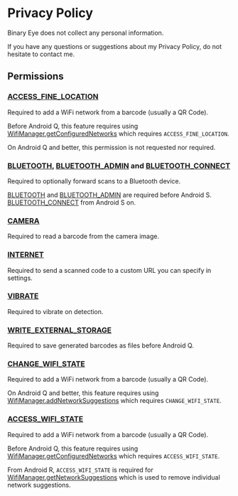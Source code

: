 # Privacy Policy

Binary Eye does not collect any personal information.

If you have any questions or suggestions about my Privacy Policy, do not
hesitate to contact me.

## Permissions

### [ACCESS_FINE_LOCATION][ACCESS_FINE_LOCATION]

Required to add a WiFi network from a barcode (usually a QR Code).

Before Android Q, this feature requires using
[WifiManager.getConfiguredNetworks][getConfiguredNetworks]
which requires `ACCESS_FINE_LOCATION`.

On Android Q and better, this permission is not requested nor required.

### [BLUETOOTH][BLUETOOTH], [BLUETOOTH_ADMIN][BLUETOOTH_ADMIN] and [BLUETOOTH_CONNECT][BLUETOOTH_CONNECT]

Required to optionally forward scans to a Bluetooth device.

[BLUETOOTH][BLUETOOTH] and [BLUETOOTH_ADMIN][BLUETOOTH_ADMIN] are required
before Android S. [BLUETOOTH_CONNECT][BLUETOOTH_CONNECT] from Android S on.

### [CAMERA][CAMERA]

Required to read a barcode from the camera image.

### [INTERNET][INTERNET]

Required to send a scanned code to a custom URL you can specify in settings.

### [VIBRATE][VIBRATE]

Required to vibrate on detection.

### [WRITE_EXTERNAL_STORAGE][WRITE_EXTERNAL_STORAGE]

Required to save generated barcodes as files before Android Q.

### [CHANGE_WIFI_STATE][CHANGE_WIFI_STATE]

Required to add a WiFi network from a barcode (usually a QR Code).

On Android Q and better, this feature requires using
[WifiManager.addNetworkSuggestions][addNetworkSuggestions]
which requires `CHANGE_WIFI_STATE`.

### [ACCESS_WIFI_STATE][ACCESS_FINE_LOCATION]

Required to add a WiFi network from a barcode (usually a QR Code).

Before Android Q, this feature requires using
[WifiManager.getConfiguredNetworks][getConfiguredNetworks]
which requires `ACCESS_WIFI_STATE`.

From Android R, `ACCESS_WIFI_STATE` is required for
[WifiManager.getNetworkSuggestions][getNetworkSuggestions]
which is used to remove individual network suggestions.

[ACCESS_FINE_LOCATION]: https://developer.android.com/reference/android/Manifest.permission#ACCESS_FINE_LOCATION
[BLUETOOTH]: https://developer.android.com/reference/android/Manifest.permission#BLUETOOTH
[BLUETOOTH_ADMIN]: https://developer.android.com/reference/android/Manifest.permission#BLUETOOTH_ADMIN
[BLUETOOTH_CONNECT]: https://developer.android.com/reference/android/Manifest.permission#BLUETOOTH_CONNECT
[CAMERA]: https://developer.android.com/reference/android/Manifest.permission#CAMERA
[INTERNET]: https://developer.android.com/reference/android/Manifest.permission#INTERNET
[VIBRATE]: https://developer.android.com/reference/android/Manifest.permission#VIBRATE
[WRITE_EXTERNAL_STORAGE]: https://developer.android.com/reference/android/Manifest.permission#WRITE_EXTERNAL_STORAGE
[CHANGE_WIFI_STATE]: https://developer.android.com/reference/android/Manifest.permission#CHANGE_WIFI_STATE
[ACCESS_WIFI_STATE]: https://developer.android.com/reference/android/Manifest.permission#ACCESS_FINE_LOCATION
[getConfiguredNetworks]: https://developer.android.com/reference/android/net/wifi/WifiManager#getConfiguredNetworks()
[addNetworkSuggestions]: https://developer.android.com/reference/android/net/wifi/WifiManager#addNetworkSuggestions(java.util.List%3Candroid.net.wifi.WifiNetworkSuggestion%3E)
[getNetworkSuggestions]: https://developer.android.com/reference/android/net/wifi/WifiManager#getNetworkSuggestions()
